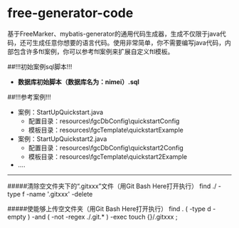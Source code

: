 # free-generator-code


基于FreeMarker、mybatis-generator的通用代码生成器，生成不仅限于java代码，还可生成任意你想要的语言代码。使用非常简单，你不需要编写java代码，内部包含许多ftl案例，你可以参考ftl案例来扩展自定义ftl模板。


##!!!初始案例sql脚本!!!
+ **数据库初始脚本（数据库名为：nimei）.sql**

##!!!参考案例!!!
+ 案例：StartUpQuickstart.java
  + 配置目录：resources\fgcDbConfig\quickstartConfig
  + 模板目录：resources\fgcTemplate\quickstartExample
+ 案例：StartUpQuickstart2.java
  + 配置目录：resources\fgcDbConfig\quickstart2Config
  + 模板目录：resources\fgcTemplate\quickstart2Example
+ ....

----------------
#####清除空文件夹下的“.gitxxx”文件（用Git Bash Here打开执行）
find ./ -type f -name '.gitxxx' -delete

#####使能够上传空文件夹（用Git Bash Here打开执行）
find . \( -type d -empty \) -and \( -not -regex ./\.git.* \) -exec touch {}/.gitxxx \;
